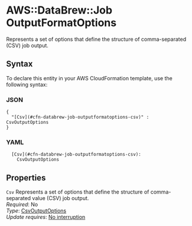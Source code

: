 # AWS::DataBrew::Job OutputFormatOptions<a name="aws-properties-databrew-job-outputformatoptions"></a>

Represents a set of options that define the structure of comma\-separated \(CSV\) job output\.

## Syntax<a name="aws-properties-databrew-job-outputformatoptions-syntax"></a>

To declare this entity in your AWS CloudFormation template, use the following syntax:

### JSON<a name="aws-properties-databrew-job-outputformatoptions-syntax.json"></a>

```
{
  "[Csv](#cfn-databrew-job-outputformatoptions-csv)" : CsvOutputOptions
}
```

### YAML<a name="aws-properties-databrew-job-outputformatoptions-syntax.yaml"></a>

```
  [Csv](#cfn-databrew-job-outputformatoptions-csv): 
    CsvOutputOptions
```

## Properties<a name="aws-properties-databrew-job-outputformatoptions-properties"></a>

`Csv`  <a name="cfn-databrew-job-outputformatoptions-csv"></a>
Represents a set of options that define the structure of comma\-separated value \(CSV\) job output\.  
*Required*: No  
*Type*: [CsvOutputOptions](aws-properties-databrew-job-csvoutputoptions.md)  
*Update requires*: [No interruption](https://docs.aws.amazon.com/AWSCloudFormation/latest/UserGuide/using-cfn-updating-stacks-update-behaviors.html#update-no-interrupt)